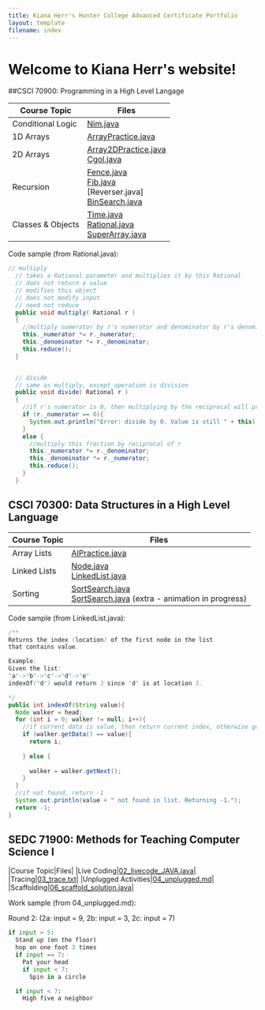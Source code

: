 ```yaml
---
title: Kiana Herr's Hunter College Advanced Certificate Portfolio
layout: template
filename: index
--- 
```

# Welcome to Kiana Herr's website!

##CSCI 70900: Programming in a High Level Langage

|Course Topic|Files|
|------------|-----|
|Conditional Logic|[Nim.java]()
|1D Arrays|[ArrayPractice.java]()|
|2D Arrays|[Array2DPractice.java]()<br />[Cgol.java]()|
|Recursion|[Fence.java]()<br />[Fib.java]()<br />[Reverser.java]<br />[BinSearch.java]()|
|Classes & Objects|[Time.java]()<br />[Rational.java]()<br />[SuperArray.java]()|

Code sample (from Rational.java):

```java
// multiply
  // takes a Rational parameter and multiplies it by this Rational
  // does not return a value
  // modifies this object
  // does not modify input
  // need not reduce
  public void multiply( Rational r )
  {
    //multiply numerator by r's numerator and denominator by r's denominator
    this._numerator *= r._numerator;
    this._denominator *= r._denominator;
    this.reduce();
  }


  // divide
  // same as multiply, except operation is division
  public void divide( Rational r )
  {
    //if r's numerator is 0, then multiplying by the reciprocal will produce a denominator of 0
    if (r._numerator == 0){
      System.out.println("Error: divide by 0. Value is still " + this);
    }
    else {
      //multiply this fraction by reciprocal of r
      this._numerator *= r._denominator;
      this._denominator *= r._numerator;
      this.reduce();
    }
  }
  ```
  
  
  ## CSCI 70300: Data Structures in a High Level Language
  
  |Course Topic|Files|
  |------------|-----|
  |Array Lists|[AlPractice.java]()|
  |Linked Lists|[Node.java]()<br />[LinkedList.java]()|
  |Sorting|[SortSearch.java]()<br />[SortSearch.java]() (extra - animation in progress)|
  
  Code sample (from LinkedList.java):
  
  ```java
  /**
  Returns the index (location) of the first node in the list
  that contains value.

  Example:
  Given the list:
  "a"->"b"->"c"->"d"->"e"
  indexOf("d") would return 3 since "d" is at location 3.

  */
  public int indexOf(String value){
    Node walker = head;
    for (int i = 0; walker != null; i++){
      //if current data is value, then return current index, otherwise go to next node
      if (walker.getData() == value){
        return i;
        
      } else {
        
        walker = walker.getNext();
      }
    }
    //if not found, return -1
    System.out.println(value + " not found in list. Returning -1.");
    return -1;
  }
  ```
  
  ## SEDC 71900: Methods for Teaching Computer Science I
  
  |Course Topic|Files|
  |Live Coding|[02_livecode_JAVA.java]()|
  |Tracing|[03_trace.txt]()|
  |Unplugged Activities|[04_unplugged.md]()|
  |Scaffolding|[06_scaffold_solution.java]()|
  
  Work sample (from 04_unplugged.md):
  
  Round 2: (2a: input = 9, 2b: input = 3, 2c: input = 7)
   ```python
   if input > 5:
     Stand up (on the floor)
     hop on one foot 3 times
     if input == 7:
       Pat your head
       if input < 7:
         Spin in a circle
   
     if input < 7:
       High five a neighbor
   ```
  
  
